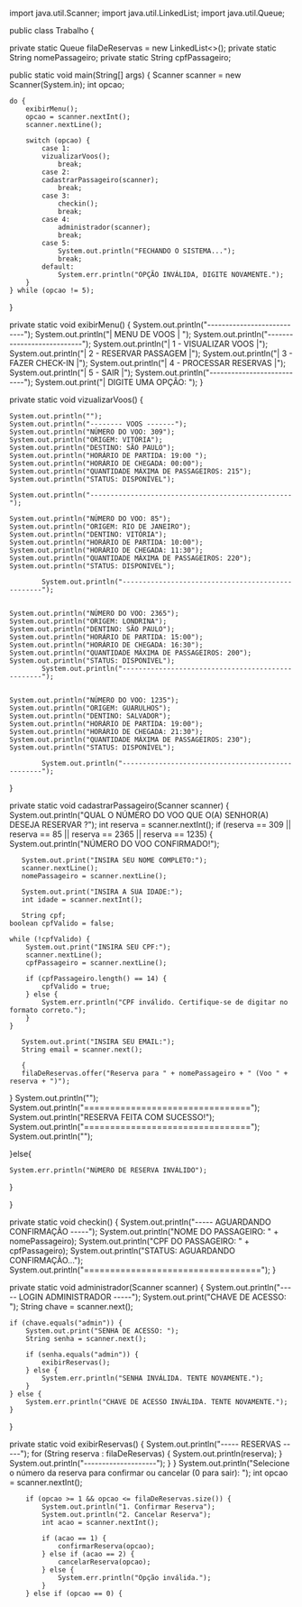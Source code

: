 import java.util.Scanner;
import java.util.LinkedList;
import java.util.Queue;

public class Trabalho {
    
private static Queue<String> filaDeReservas = new LinkedList<>();
private static String nomePassageiro; private static String cpfPassageiro;

public static void main(String[] args) {
    Scanner scanner = new Scanner(System.in);
    int opcao;

    do {
        exibirMenu();
        opcao = scanner.nextInt();
        scanner.nextLine();

        switch (opcao) {
            case 1:
            vizualizarVoos();
                break;
            case 2:
            cadastrarPassageiro(scanner);
                break;
            case 3:
                checkin();
                break;
            case 4:
                administrador(scanner);
                break;
            case 5:
                System.out.println("FECHANDO O SISTEMA...");
                break;
            default:
                System.err.println("OPÇÃO INVÁLIDA, DIGITE NOVAMENTE.");
        }
    } while (opcao != 5);
}

private static void exibirMenu() {
    System.out.println("---------------------------");
    System.out.println("|       MENU DE VOOS      | ");
    System.out.println("---------------------------");
    System.out.println("| 1 - VISUALIZAR VOOS     |");
    System.out.println("| 2 - RESERVAR PASSAGEM   |");
    System.out.println("| 3 - FAZER CHECK-IN      |");
    System.out.println("| 4 - PROCESSAR RESERVAS  |");
    System.out.println("| 5 - SAIR                |");
    System.out.println("---------------------------");
    System.out.print("| DIGITE UMA OPÇÃO: ");
}

private static void vizualizarVoos() {
    
    System.out.println("");
    System.out.println("-------- VOOS -------");
    System.out.println("NÚMERO DO VOO: 309");
    System.out.println("ORIGEM: VITÓRIA");
    System.out.println("DESTINO: SÃO PAULO");
    System.out.println("HORÁRIO DE PARTIDA: 19:00 ");
    System.out.println("HORÁRIO DE CHEGADA: 00:00");
    System.out.println("QUANTIDADE MÁXIMA DE PASSAGEIROS: 215");
    System.out.println("STATUS: DISPONÍVEL");
    
    System.out.println("--------------------------------------------------");
    
    System.out.println("NÚMERO DO VOO: 85");
    System.out.println("ORIGEM: RIO DE JANEIRO");
    System.out.println("DENTINO: VITÓRIA");
    System.out.println("HORÁRIO DE PARTIDA: 10:00");
    System.out.println("HORÁRIO DE CHEGADA: 11:30");
    System.out.println("QUANTIDADE MÁXIMA DE PASSAGEIROS: 220");
    System.out.println("STATUS: DISPONIVEL");
    
            System.out.println("--------------------------------------------------");

    
    System.out.println("NÚMERO DO VOO: 2365");
    System.out.println("ORIGEM: LONDRINA");
    System.out.println("DENTINO: SÃO PAULO");
    System.out.println("HORÁRIO DE PARTIDA: 15:00");
    System.out.println("HORÁRIO DE CHEGADA: 16:30");
    System.out.println("QUANTIDADE MÁXIMA DE PASSAGEIROS: 200");
    System.out.println("STATUS: DISPONIVEL");
            System.out.println("--------------------------------------------------");

    
    System.out.println("NÚMERO DO VOO: 1235");
    System.out.println("ORIGEM: GUARULHOS");
    System.out.println("DENTINO: SALVADOR");
    System.out.println("HORÁRIO DE PARTIDA: 19:00");
    System.out.println("HORÁRIO DE CHEGADA: 21:30");
    System.out.println("QUANTIDADE MÁXIMA DE PASSAGEIROS: 230");
    System.out.println("STATUS: DISPONÍVEL");
    
            System.out.println("--------------------------------------------------");


}

private static void cadastrarPassageiro(Scanner scanner) {
    System.out.println("QUAL O NÚMERO DO VOO QUE O(A) SENHOR(A) DESEJA RESERVAR ?");
    int reserva = scanner.nextInt();
if (reserva == 309 || reserva == 85 || reserva == 2365 || reserva == 1235) {
     System.out.println("NÚMERO DO VOO CONFIRMADO!");

       System.out.print("INSIRA SEU NOME COMPLETO:");
       scanner.nextLine();
       nomePassageiro = scanner.nextLine();

       System.out.print("INSIRA A SUA IDADE:");
       int idade = scanner.nextInt();
       
       String cpf;
    boolean cpfValido = false;

    while (!cpfValido) {
        System.out.print("INSIRA SEU CPF:");
        scanner.nextLine();
        cpfPassageiro = scanner.nextLine();

        if (cpfPassageiro.length() == 14) {
            cpfValido = true;
        } else {
            System.err.println("CPF inválido. Certifique-se de digitar no formato correto.");
        }
    }
       
       System.out.print("INSIRA SEU EMAIL:");
       String email = scanner.next();
       
       {
       filaDeReservas.offer("Reserva para " + nomePassageiro + " (Voo " + reserva + ")");
    
}
    System.out.println("");
    System.out.println("================================");
    System.out.println("RESERVA FEITA COM SUCESSO!");
    System.out.println("================================");
    System.out.println("");
    
   }else{
       
    System.err.println("NÚMERO DE RESERVA INVÁLIDO");
   }
       
}

private static void checkin() {
    System.out.println("----- AGUARDANDO CONFIRMAÇÃO -----");
    System.out.println("NOME DO PASSAGEIRO: " + nomePassageiro);
    System.out.println("CPF DO PASSAGEIRO: " + cpfPassageiro);
    System.out.println("STATUS: AGUARDANDO CONFIRMAÇÃO...");
            System.out.println("==================================");
        }
    
private static void administrador(Scanner scanner) {
   System.out.println("----- LOGIN ADMINISTRADOR  -----");
    System.out.print("CHAVE DE ACESSO: ");
    String chave = scanner.next();
    
    if (chave.equals("admin")) {
        System.out.print("SENHA DE ACESSO: ");
        String senha = scanner.next();
        
        if (senha.equals("admin")) {
            exibirReservas();
        } else {
            System.err.println("SENHA INVÁLIDA. TENTE NOVAMENTE.");
        }
    } else {
        System.err.println("CHAVE DE ACESSO INVÁLIDA. TENTE NOVAMENTE.");
    }
}

private static void exibirReservas() {
    System.out.println("----- RESERVAS -----");
    for (String reserva : filaDeReservas) {
        System.out.println(reserva);
    }
    System.out.println("--------------------");
}
}
System.out.println("Selecione o número da reserva para confirmar ou cancelar (0 para sair): ");
        int opcao = scanner.nextInt();

        if (opcao >= 1 && opcao <= filaDeReservas.size()) {
            System.out.println("1. Confirmar Reserva");
            System.out.println("2. Cancelar Reserva");
            int acao = scanner.nextInt();

            if (acao == 1) {
                confirmarReserva(opcao);
            } else if (acao == 2) {
                cancelarReserva(opcao);
            } else {
                System.err.println("Opção inválida.");
            }
        } else if (opcao == 0) {
